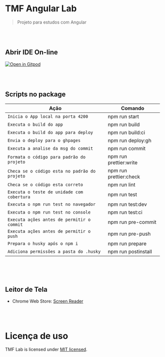 # TMF Angular Lab

> Projeto para estudos com Angular

<br>
<br>

## Abrir IDE On-line

[![Open in Gitpod](https://gitpod.io/button/open-in-gitpod.svg)](https://gitpod.io/workspaces)

<br>
<br>

## Scripts no package

| Ação                                          | Comando                |
| --------------------------------------------- | ---------------------- |
| `Inicia o App local na porta 4200`            | npm run start          |
| `Executa o build do app`                      | npm run build          |
| `Executa o build do app para deploy`          | npm run build:ci       |
| `Envia o deploy para o ghpages`               | npm run deploy:gh      |
| `Executa a analise da msg do commit`          | npm run commit         |
| `Formata o código para padrão do projeto`     | npm run prettier:write |
| `Checa se o código esta no padrão do projeto` | npm run prettier:check |
| `Checa se o código esta correto`              | npm run lint           |
| `Executa o teste de unidade com cobertura`    | npm run test           |
| `Executa o npm run test no navegador`         | npm run test:dev       |
| `Executa o npm run test no console`           | npm run test:ci        |
| `Executa ações antes de permitir o commit`    | npm run pre-commit     |
| `Executa ações antes de permitir o push`      | npm run pre-push       |
| `Prepara o husky após o npm i`                | npm run prepare        |
| `Adiciona permissões a pasta do .husky`       | npm run postinstall    |

<br>
<br>
<br>

## Leitor de Tela

- Chrome Web Store: [Screen Reader](https://chromewebstore.google.com/detail/kgejglhpjiefppelpmljglcjbhoiplfn)

<br>
<br>

# Licença de uso &nbsp;

TMF Lab is licensed under [MIT licensed](./LICENSE).
